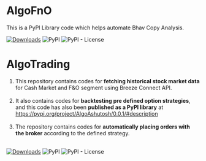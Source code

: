 # AlgoFnO 
This is a PyPI Library code which helps automate Bhav Copy Analysis.

[![Downloads](https://pepy.tech/badge/algofno)](https://pepy.tech/project/algofno)
<img alt="PyPI" src="https://img.shields.io/pypi/v/algofno">
<img alt="PyPI - License" src="https://img.shields.io/pypi/l/algofno">

# AlgoTrading
1. This repository contains codes for **fetching historical stock market data** for Cash Market and F&O segment using Breeze Connect API. <br/><br/>
2. It also contains codes for **backtesting pre defined option strategies**, and this code has also been **published as a PyPI library** at https://pypi.org/project/AlgoAshutosh/0.0.1/#description<br/><br/>
3. The repository contains codes for **automatically placing orders with the broker** according to the defined strategy. <br/><br/>

[![Downloads](https://pepy.tech/badge/algoashutosh)](https://pepy.tech/project/algoashutosh)
<img alt="PyPI" src="https://img.shields.io/pypi/v/algoashutosh">
<img alt="PyPI - License" src="https://img.shields.io/pypi/l/algoashutosh">
